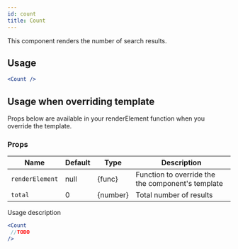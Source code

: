```yaml
---
id: count
title: Count
---
```

This component renders the number of search results.

## Usage

```jsx
<Count />
```

## Usage when overriding template

Props below are available in your renderElement function when you override the template.

### Props
| Name                 | Default       | Type      | Description             |
| ---------------------|---------------| ----------|-------------------------|
| ``renderElement``    | null          | {func}    | Function to override the the component's template |
| ``total``            | 0             | {number}  | Total number of results |


Usage description
```jsx
<Count
 //TODO
/>
```

